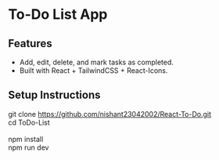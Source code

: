 # To-Do List App

## Features
- Add, edit, delete, and mark tasks as completed.
- Built with React + TailwindCSS + React-Icons.

## Setup Instructions
git clone https://github.com/nishant23042002/React-To-Do.git
<br />
cd ToDo-List  
<br />
npm install
<br />
npm run dev
